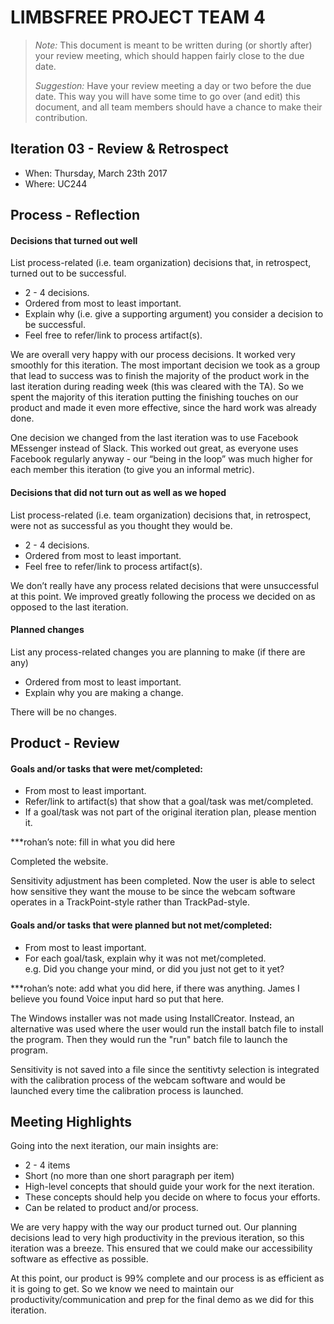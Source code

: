 # LIMBSFREE PROJECT TEAM 4

 > _Note:_ This document is meant to be written during (or shortly after) your review meeting, which should happen fairly close to the due date.      
 >      
 > _Suggestion:_ Have your review meeting a day or two before the due date. This way you will have some time to go over (and edit) this document, and all team members should have a chance to make their contribution.


## Iteration 03 - Review & Retrospect

 * When: Thursday, March 23th 2017
 * Where: UC244

## Process - Reflection

#### Decisions that turned out well

List process-related (i.e. team organization) decisions that, in retrospect, turned out to be successful.


 * 2 - 4 decisions.
 * Ordered from most to least important.
 * Explain why (i.e. give a supporting argument) you consider a decision to be successful.
 * Feel free to refer/link to process artifact(s).

We are overall very happy with our process decisions. It worked very smoothly for this iteration. The most important decision we took as a group that lead to success was to finish the majority of the product work in the last iteration during reading week (this was cleared with the TA). So we spent the majority of this iteration putting the finishing touches on our product and made it even more effective, since the hard work was already done.

One decision we changed from the last iteration was to use Facebook MEssenger instead of Slack. This worked out great, as everyone uses Facebook regularly anyway - our “being in the loop” was much higher for each member this iteration (to give you an informal metric).




#### Decisions that did not turn out as well as we hoped

List process-related (i.e. team organization) decisions that, in retrospect, were not as successful as you thought they would be.

 * 2 - 4 decisions.
 * Ordered from most to least important.
 * Feel free to refer/link to process artifact(s).

We don’t really have any process related decisions that were unsuccessful at this point. We improved greatly following the process we decided on as opposed to the last iteration.

#### Planned changes

List any process-related changes you are planning to make (if there are any)

 * Ordered from most to least important.
 * Explain why you are making a change.

There will be no changes.

## Product - Review

#### Goals and/or tasks that were met/completed:

 * From most to least important.
 * Refer/link to artifact(s) that show that a goal/task was met/completed.
 * If a goal/task was not part of the original iteration plan, please mention it.

***rohan’s note: fill in what you did here

Completed the website.

Sensitivity adjustment has been completed. Now the user is able to select how sensitive they want the mouse to be since the webcam software operates in a TrackPoint-style rather than TrackPad-style. 

#### Goals and/or tasks that were planned but not met/completed:

 * From most to least important.
 * For each goal/task, explain why it was not met/completed.      
   e.g. Did you change your mind, or did you just not get to it yet?

***rohan’s note: add what you did here, if there was anything. James I believe you found Voice input hard so put that here.

The Windows installer was not made using InstallCreator. Instead, an alternative was used where the user would run the install batch file to install the program. Then they would run the "run" batch file to launch the program. 

Sensitivity is not saved into a file since the sentitivty selection is integrated with the calibration process of the webcam software and would be launched every time the calibration process is launched. 

## Meeting Highlights

Going into the next iteration, our main insights are:

 * 2 - 4 items
 * Short (no more than one short paragraph per item)
 * High-level concepts that should guide your work for the next iteration.
 * These concepts should help you decide on where to focus your efforts.
 * Can be related to product and/or process.

We are very happy with the way our product turned out. Our planning decisions lead to very high productivity in the previous iteration, so this iteration was a breeze. This ensured that we could make our accessibility software as effective as possible. 

At this point, our product is 99% complete and our process is as efficient as it is going to get. So we know we need to maintain our productivity/communication and prep for the final demo as we did for this iteration.
